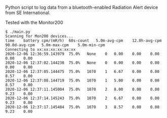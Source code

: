 Python script to log data from a bluetooth-enabled Radiation Alert
device from SE International.

Tested with the Monitor200

~~~
$ ./main.py
Scanning for Mon200 devices...
time	battery	cpm/(mR/h)	60s-count	5.0m-avg-cpm	12.0h-avg-cpm	90.0d-avg-cpm	5.0m-max-cpm	5.0m-min-cpm
Connecting to xx:xx:xx:xx:xx:xx
2020-12-06 12:36:59.143979	75.0%	None	0	0.00	0.00	0.00	0.00	0.00
2020-12-06 12:37:02.144238	75.0%	None	0	0.00	0.00	0.00	0.00	0.00
2020-12-06 12:37:05.144475	75.0%	1070	1	6.67	0.00	0.00	8.57	0.00
2020-12-06 12:37:08.144719	75.0%	1070	1	5.00	0.00	0.00	8.57	0.00
2020-12-06 12:37:11.145004	75.0%	1070	2	8.00	0.00	0.00	9.23	0.00
2020-12-06 12:37:14.145243	75.0%	1070	2	6.67	0.00	0.00	9.23	0.00
2020-12-06 12:37:17.145484	75.0%	1070	3	8.57	0.00	0.00	9.23	0.00
~~~
